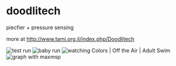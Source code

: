 # doodlitech
piecfier + pressure sensing

more at http://www.tami.org.il/index.php/Doodlitech

<img src="http://i.imgur.com/Bg4dLwp.jpg" alt="test run">

<img src="http://i.imgur.com/jZLn0kWl.jpg" alt="baby run">

<img src="http://i.imgur.com/v1jyQmGl.jpg" alt="watching Colors | Off the Air | Adult Swim">

<img src="http://i.imgur.com/gGCLJyql.png" alt="graph with maxmsp">
